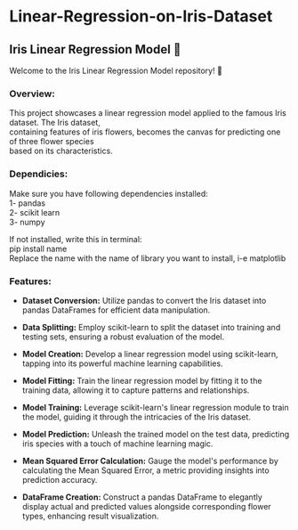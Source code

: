 # Linear-Regression-on-Iris-Dataset
## Iris Linear Regression Model 🌸
Welcome to the Iris Linear Regression Model repository! 🚀

### Overview:
This project showcases a linear regression model applied to the famous Iris dataset. The Iris dataset,<br>containing features of iris flowers, becomes the canvas for predicting one of three flower species<br>based on its characteristics.

### Dependicies:
Make sure you have following dependencies installed:<br>
1- pandas<br>
2- scikit learn<br>
3- numpy<br>

If not installed, write this in terminal: <br>pip install name<br>
Replace the name with the name of library you want to install, i-e matplotlib

### Features:
- **Dataset Conversion:** Utilize pandas to convert the Iris dataset into pandas DataFrames for efficient data manipulation.

- **Data Splitting:** Employ scikit-learn to split the dataset into training and testing sets, ensuring a robust evaluation of the model.

- **Model Creation:** Develop a linear regression model using scikit-learn, tapping into its powerful machine learning capabilities.

- **Model Fitting:** Train the linear regression model by fitting it to the training data, allowing it to capture patterns and relationships.

- **Model Training:** Leverage scikit-learn's linear regression module to train the model, guiding it through the intricacies of the Iris dataset.

- **Model Prediction:** Unleash the trained model on the test data, predicting iris species with a touch of machine learning magic.

- **Mean Squared Error Calculation:** Gauge the model's performance by calculating the Mean Squared Error, a metric providing insights into prediction accuracy.

- **DataFrame Creation:** Construct a pandas DataFrame to elegantly display actual and predicted values alongside corresponding flower types, enhancing result visualization.
